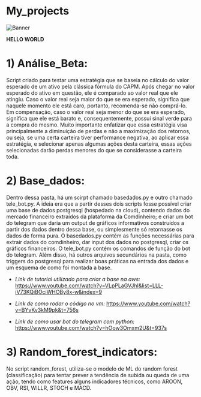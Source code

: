 # My_projects

![Banner](https://wallpaperaccess.com/full/2703803.jpg)

**HELLO WORLD**

# 1) Análise_Beta: 
Script criado para testar uma estratégia que se baseia no cálculo do valor esperado de um ativo pela clássica fórmula do CAPM.
Após chegar no valor esperado do ativo em questão, ele é comparado ao valor real que ele atingiu. Caso o valor real seja maior do que se era esperado, significa que naquele momento ele está caro, portanto, recomenda-se não comprá-lo. Em compensação, caso o valor real seja menor do que se era esperado, significa que ele está barato e, consequentemente, possui sinal verde para a compra do mesmo.
Muito importante enfatizar que essa estratégia visa principalmente a diminuição de perdas e não a maximização dos retornos, ou seja, se uma certa carteira tiver performance negativa, ao aplicar essa estratégia, e selecionar apenas algumas ações desta carteira, essas ações selecionadas darão perdas menores do que se considerasse a carteira toda.


# 2) Base_dados: 
Dentro dessa pasta, há um scirpt chamado basedados.py e outro chamado tele_bot.py. A ideia era que a partir desses dois scripts fosse possível criar uma base de dados postgresql (hospedado na cloud), contendo dados do mercado financeiro extraídos da plataforma da Comdinheiro; e criar um bot do telegram que daria um output de gráficos informativos construídos a partir dos dados dentro dessa base, ou simplesmente só retornasse os dados de forma pura.
O basedados.py contém as funções necessárias para extrair dados do comdinheiro, dar input dos dados no postgresql, criar os gráficos financeiros.
O tele_bot.py contém os comandos de função do bot do telegram.
Além disso, há outros arquivos secundários na pasta, como triggers do postgresql para realizar boas práticas na entrada dos dados e um esquema de como foi montada a base.

- *Link de tutorial utilizado para criar a base na aws:* https://www.youtube.com/watch?v=VLpPLaGVJhI&list=LLL-iV73KQiBOciWHOBy8x-w&index=9

- *Link de como rodar o código no vm:* https://www.youtube.com/watch?v=BYvKv3kM9pk&t=756s

- *Link de como usar bot do telegram com python:* https://www.youtube.com/watch?v=hOow3Omxm2U&t=937s

# 3) Random_forest_indicators:
No script random_forest, utiliza-se o modelo de ML do random forest (classificação) para tentar prever a tendência de subida ou queda de uma ação, tendo como features alguns indicadores técnicos, como AROON, OBV, RSI, WILLR, STOCH e MACD. 
